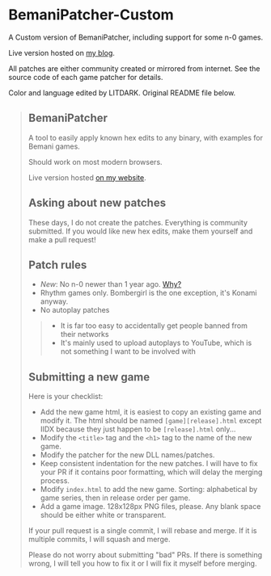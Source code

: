 # BemaniPatcher-Custom

A Custom version of BemaniPatcher, including support for some n-0 games.

Live version hosted on [my blog](https://LITDARK.xyz/BPC/).

All patches are either community created or mirrored from internet. See the source code of each game patcher for details.

Color and language edited by LITDARK. Original README file below.

>## BemaniPatcher
>A tool to easily apply known hex edits to any binary, with examples for Bemani games.
>
>Should work on most modern browsers.
>
>Live version hosted [on my website](https://mon.im/bemanipatcher/).
>
>## Asking about new patches
>These days, I do not create the patches. Everything is community submitted.
>If you would like new hex edits, make them yourself and make a pull request!
>
>## Patch rules
>- *New*: No n-0 newer than 1 year ago. [Why?](https://github.com/mon/BemaniPatcher/blob/master/docs/why_no_n_minus_zero.md)
>- Rhythm games only. Bombergirl is the one exception, it's Konami anyway.
>- No autoplay patches
>>  - It is far too easy to accidentally get people banned from their networks
>>  - It's mainly used to upload autoplays to YouTube, which is not something I want to be involved with
>
>## Submitting a new game
>Here is your checklist:
>- Add the new game html, it is easiest to copy an existing game and modify it.
  The html should be named `[game][release].html` except IIDX because they just
  happen to be `[release].html` only...
>- Modify the `<title>` tag and the `<h1>` tag to the name of the new game.
>- Modify the patcher for the new DLL names/patches.
>- Keep consistent indentation for the new patches. I will have to fix your PR if
  it contains poor formatting, which will delay the merging process.
>- Modify `index.html` to add the new game. Sorting: alphabetical by game series,
  then in release order per game.
>- Add a game image. 128x128px PNG files, please. Any blank space should be
  either white or transparent.
>
>If your pull request is a single commit, I will rebase and merge. If it is
multiple commits, I will squash and merge.
>
>Please do not worry about submitting "bad" PRs. If there is something wrong, I
will tell you how to fix it or I will fix it myself before merging.
